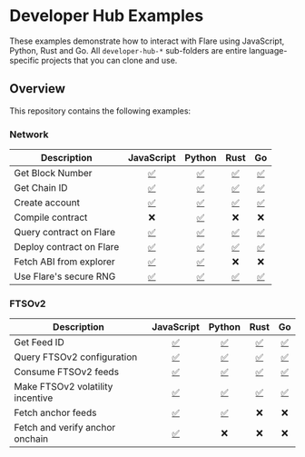 # Developer Hub Examples

These examples demonstrate how to interact with Flare using JavaScript, Python, Rust and Go.
All `developer-hub-*` sub-folders are entire language-specific projects that you can clone and use.

## Overview

This repository contains the following examples:

### Network

| Description              |                          JavaScript                          |                       Python                        |                           Rust                            |                       Go                        |
| ------------------------ | :----------------------------------------------------------: | :-------------------------------------------------: | :-------------------------------------------------------: | :---------------------------------------------: |
| Get Block Number         |     [✅](developer-hub-javascript/block_number_flare.js)     |  [✅](developer-hub-python/block_number_flare.py)   |  [✅](developer-hub-rust/src/bin/block_number_flare.rs)   |  [✅](developer-hub-go/flare/block_number.go)   |
| Get Chain ID             |       [✅](developer-hub-javascript/chain_id_flare.js)       |    [✅](developer-hub-python/chain_id_flare.py)     |    [✅](developer-hub-rust/src/bin/chain_id_flare.rs)     |    [✅](developer-hub-go/flare/chain_id.go)     |
| Create account           |       [✅](developer-hub-javascript/create_account.js)       |    [✅](developer-hub-python/create_account.py)     |    [✅](developer-hub-rust/src/bin/create_account.rs)     |    [✅](developer-hub-go/create_account.go)     |
| Compile contract         |                              ❌                              |   [✅](developer-hub-python/compile_contract.py)    |                            ❌                             |                       ❌                        |
| Query contract on Flare  |      [✅](developer-hub-javascript/make_query_flare.js)      |   [✅](developer-hub-python/make_query_flare.py)    |   [✅](developer-hub-rust/src/bin/make_query_flare.rs)    |   [✅](developer-hub-go/flare/make_query.go)    |
| Deploy contract on Flare |   [✅](developer-hub-javascript/deploy_contract_flare.js)    | [✅](developer-hub-python/deploy_contract_flare.py) | [✅](developer-hub-rust/src/bin/deploy_contract_flare.rs) | [✅](developer-hub-go/flare/deploy_contract.go) |
| Fetch ABI from explorer  |      [✅](developer-hub-javascript/fetch_abi_flare.js)       |    [✅](developer-hub-python/fetch_abi_flare.py)    |                            ❌                             |                       ❌                        |
| Use Flare's secure RNG   | [✅](developer-hub-javascript/secure_random_coston2_web3.js) | [✅](developer-hub-python/secure_random_coston2.py) | [✅](developer-hub-rust/src/bin/secure_random_coston2.rs) | [✅](developer-hub-go/coston2/secure_random.go) |

### FTSOv2

| Description                      |                             JavaScript                              |                           Python                           |                               Rust                               |                           Go                           |
| -------------------------------- | :-----------------------------------------------------------------: | :--------------------------------------------------------: | :--------------------------------------------------------------: | :----------------------------------------------------: |
| Get Feed ID                      |            [✅](developer-hub-javascript/get_feed_id.js)            |         [✅](developer-hub-python/get_feed_id.py)          |         [✅](developer-hub-rust/src/bin/get_feed_id.rs)          |         [✅](developer-hub-go/get_feed_id.go)          |
| Query FTSOv2 configuration       |    [✅](developer-hub-javascript/ftsov2_config_coston2_web3.js)     |    [✅](developer-hub-python/ftsov2_config_coston2.py)     |    [✅](developer-hub-rust/src/bin/ftsov2_config_coston2.rs)     |    [✅](developer-hub-go/ftsov2_config_coston2.go)     |
| Consume FTSOv2 feeds             |   [✅](developer-hub-javascript/ftsov2_consumer_coston2_web3.js)    |   [✅](developer-hub-python/ftsov2_consumer_coston2.py)    |   [✅](developer-hub-rust/src/bin/ftsov2_consumer_coston2.rs)    |   [✅](developer-hub-go/ftsov2_consumer_coston2.go)    |
| Make FTSOv2 volatility incentive | [✅](developer-hub-javascript/volatility_incentive_coston2_web3.js) | [✅](developer-hub-python/volatility_incentive_coston2.py) | [✅](developer-hub-rust/src/bin/volatility_incentive_coston2.rs) | [✅](developer-hub-go/coston2/volatility_incentive.go) |
| Fetch anchor feeds               |        [✅](developer-hub-javascript/fetch_anchor_feeds.js)         |      [✅](developer-hub-python/fetch_anchor_feeds.py)      |                                ❌                                |                           ❌                           |
| Fetch and verify anchor onchain  |  [✅](developer-hub-javascript/fetch_and_verify_anchor_onchain.js)  |                             ❌                             |                                ❌                                |                           ❌                           |
